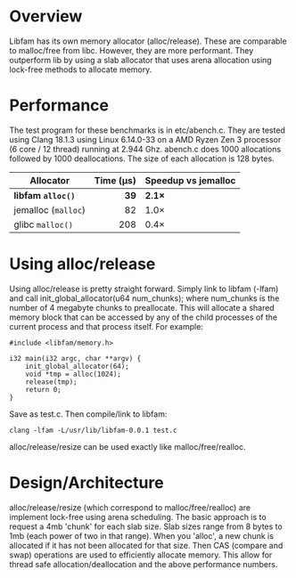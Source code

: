 # Overview

Libfam has its own memory allocator (alloc/release). These are comparable to malloc/free from libc. However, they are more performant. They outperform lib by using a slab allocator that uses arena allocation using lock-free methods to allocate memory.

# Performance

The test program for these benchmarks is in etc/abench.c. They are tested using Clang 18.1.3 using Linux 6.14.0-33 on a AMD Ryzen Zen 3 processor (6 core / 12 thread) running at 2.944 Ghz. abench.c does 1000 allocations followed by 1000 deallocations. The size of each allocation is 128 bytes.

| Allocator      | Time (µs) | Speedup vs jemalloc |
|----------------|----------:|---------------------|
| **libfam `alloc()`** | **39** | **2.1×** |
| jemalloc (`malloc`)  | 82  | 1.0× |
| glibc `malloc()`     | 208 | 0.4× |

# Using alloc/release

Using alloc/release is pretty straight forward. Simply link to libfam (-lfam) and call  init_global_allocator(u64 num_chunks);
where num_chunks is the number of 4 megabyte chunks to preallocate. This will allocate a shared memory block that can be accessed by any of the child processes of the current process and that process itself. For example:

```
#include <libfam/memory.h>

i32 main(i32 argc, char **argv) {
	init_global_allocator(64);
	void *tmp = alloc(1024);
	release(tmp);
	return 0;
}
```

Save as test.c. Then compile/link to libfam:

```
clang -lfam -L/usr/lib/libfam-0.0.1 test.c
```

alloc/release/resize can be used exactly like malloc/free/realloc.

# Design/Architecture

alloc/release/resize (which correspond to malloc/free/realloc) are implement lock-free using arena scheduling. The basic approach is to request a 4mb 'chunk' for each slab size. Slab sizes range from 8 bytes to 1mb (each power of two in that range). When you 'alloc', a new chunk is allocated if it has not been allocated for that size. Then CAS (compare and swap) operations are used to efficiently allocate memory. This allow for thread safe allocation/deallocation and the above performance numbers.

